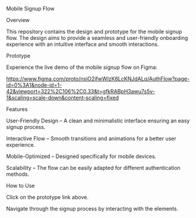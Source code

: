 Mobile Signup Flow

Overview

This repository contains the design and prototype for the mobile signup flow. The design aims to provide a seamless and user-friendly onboarding experience with an intuitive interface and smooth interactions.

Prototype

Experience the live demo of the mobile signup flow on Figma:

https://www.figma.com/proto/nsiO2ifwWlzK6LcKNJdALq/AuthFlow?page-id=0%3A1&node-id=1-42&viewport=322%2C106%2C0.33&t=gfkRABpH3awu7s5v-1&scaling=scale-down&content-scaling=fixed

Features

User-Friendly Design – A clean and minimalistic interface ensuring an easy signup process.

Interactive Flow – Smooth transitions and animations for a better user experience.

Mobile-Optimized – Designed specifically for mobile devices.

Scalability – The flow can be easily adapted for different authentication methods.

How to Use

Click on the prototype link above.

Navigate through the signup process by interacting with the elements.
